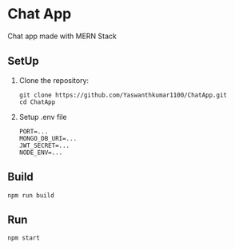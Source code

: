 # Chat App
Chat app made with MERN Stack

## SetUp

1. Clone the repository:
   ```
   git clone https://github.com/Yaswanthkumar1100/ChatApp.git
   cd ChatApp
   ```
2. Setup .env file
    ```
    PORT=...
    MONGO_DB_URI=...
    JWT_SECRET=...
    NODE_ENV=...
    ```
## Build 

```
npm run build
```
## Run
```
npm start
```
